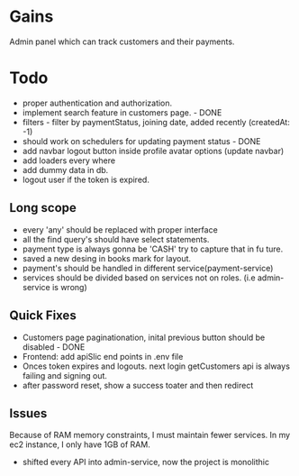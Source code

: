 # Gains
Admin panel which can track customers and their payments.


# Todo
- proper authentication and authorization.
- implement search feature in customers page. - DONE
- filters - filter by paymentStatus, joining date, added recently (createdAt: -1)
- should work on schedulers for updating payment status - DONE
- add navbar logout button inside profile avatar options (update navbar)
- add loaders every where
- add dummy data in db.
- logout user if the token is expired.

## Long scope
- every 'any' should be replaced with proper interface
- all the find query's should have select statements.
- payment type is always gonna be 'CASH' try to capture that in fu ture.
- saved a new desing in books mark for layout.
- payment's should be handled in different service(payment-service)
- services should be divided based on services not on roles. (i.e admin-service is wrong)

## Quick Fixes
- Customers page paginationation, inital previous button should be disabled - DONE
- Frontend: add apiSlic end points in .env file 
- Onces token expires and logouts. next login getCustomers api is always failing and signing out.
- after password reset, show a success toater and then redirect


## Issues 
 Because of RAM memory constraints, I must maintain fewer services. In my ec2 instance, I only have 1GB of RAM.
 - shifted every API into admin-service, now the project is monolithic
